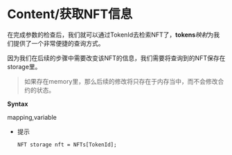 # Content/**获取NFT信息**

在完成参数的检查后，我们就可以通过TokenId去检索NFT了，**tokens***映射*为我们提供了一个非常便捷的查询方式。

因为我们在后续的步骤中需要改变该NFT的信息，我们需要将查询到的NFT保存在storage里。

> 如果存在memory里，那么后续的修改将只存在于内存当中，而不会修改合约的状态。
> 

**Syntax**

mapping,variable

- 提示
    
    ```solidity
    NFT storage nft = NFTs[TokenId];
    ```